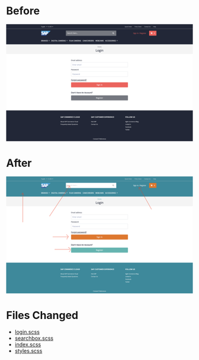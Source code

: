 # Before
<img src="screenshots/before.png" alt="before" width="600"/>

# After
<img src="screenshots/after.png" alt="after" width="600"/>

# Files Changed
- [login.scss](src/styles/spartacus/custom/login.scss)
- [searchbox.scss](src/styles/spartacus/custom/searchbox.scss)
- [index.scss](src/styles/spartacus/custom/index.scss)
- [styles.scss](src/styles.scss)
